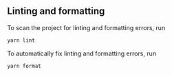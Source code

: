 ## Linting and formatting

To scan the project for linting and formatting errors, run

```bash
yarn lint
```

To automatically fix linting and formatting errors, run

```bash
yarn format
```
